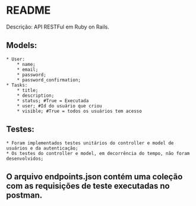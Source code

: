 # README

Descrição: API RESTFul em Ruby on Rails.

## Models:
    * User:
        * name;
        * email;
        * password;
        * password_confirmation;
    * Tasks:
        * title;
        * description;
        * status; #True = Executada
        * user; #Id do usuário que criou
        * visible; #True = todos os usuários tem acesso

## Testes:
    * Foram implementados testes unitários do controller e model de usuários e da autenticação;
    * Os testes do controller e model, em decorrência do tempo, não foram desenvolvidos;

## O arquivo endpoints.json contém uma coleção com as requisições de teste executadas no postman.
